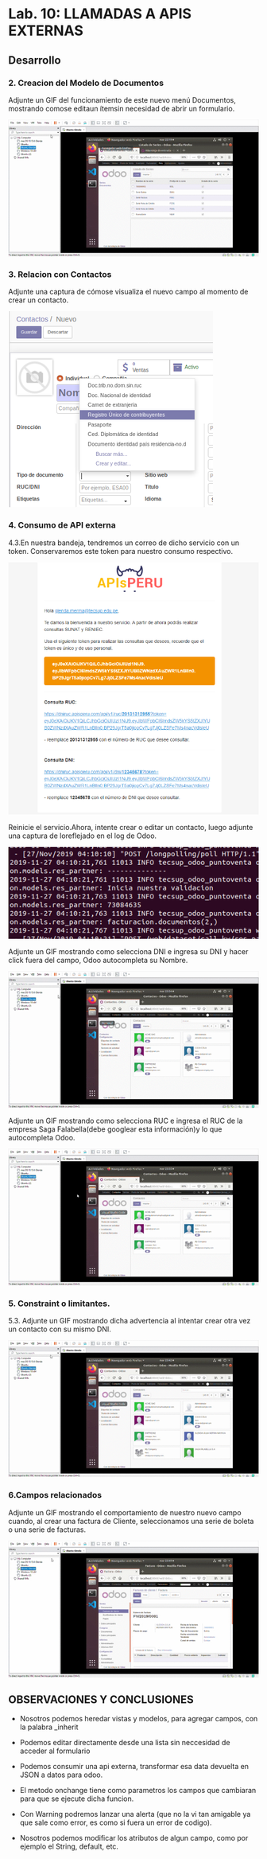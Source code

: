 # Lab. 10: LLAMADAS A APIS EXTERNAS

## Desarrollo


### 2. Creacion del Modelo de Documentos

Adjunte  un  GIF  del  funcionamiento  de este nuevo menú Documentos, mostrando comose editaun ítemsin necesidad de abrir un formulario.

![odoo1](img/1.gif)


### 3. Relacion con Contactos

Adjunte una captura de cómose visualiza el nuevo campo al momento de crear un contacto.

![odoo2](img/2.PNG)


### 4. Consumo de API externa

4.3.En nuestra bandeja, tendremos un correo de dicho servicio con un token. Conservaremos este token para nuestro consumo respectivo.

![odoo3](img/3.PNG)

Reinicie el servicio.Ahora, intente crear o editar un contacto, luego adjunte una captura de loreflejado en el log de Odoo.

![odoo4](img/4.PNG)

Adjunte un GIF mostrando como selecciona DNI e ingresa su DNI y hacer click fuera del campo, Odoo autocompleta su Nombre.

![odoo5](img/5.gif)

Adjunte un GIF mostrando como selecciona RUC e ingresa el RUC de la empresa Saga Falabella(debe googlear esta información)y lo que autocompleta Odoo.

![odoo6](img/6.gif)

### 5. Constraint o limitantes.

5.3. Adjunte un GIF mostrando dicha advertencia al intentar crear otra vez un contacto con su mismo DNI.

![odoo7](img/7.gif)


### 6.Campos relacionados

Adjunte un GIF mostrando el comportamiento de nuestro nuevo campo cuando, al crear una factura de Cliente, seleccionamos una serie de boleta o una serie de facturas.

![odoo8](img/8.gif)


## OBSERVACIONES Y CONCLUSIONES

- Nosotros podemos heredar vistas y modelos, para agregar campos, con la palabra _inherit

- Podemos editar directamente desde una lista sin neccesidad de acceder al formulario

- Podemos consumir una api externa, transformar esa data devuelta en JSON a datos para odoo.

- El metodo onchange tiene como parametros los campos que cambiaran para que se ejecute dicha funcion.

- Con Warning podremos lanzar una alerta (que no la vi tan amigable ya que sale como error, es como si fuera un error de codigo).

- Nosotros podemos modificar los atributos de algun campo, como por ejemplo el String, default, etc.
